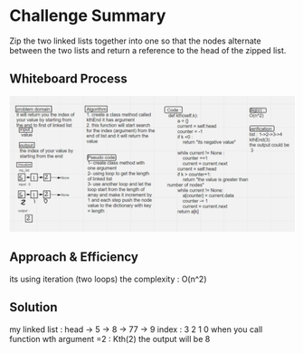 # Challenge Summary
<!-- Description of the challenge -->
Zip the two linked lists together into one so that the nodes alternate between the two lists and return a reference to the head of the zipped list.
## Whiteboard Process
<!-- Embedded whiteboard image -->
![Kth method](Kth.PNG)
## Approach & Efficiency
<!-- What approach did you take? Why? What is the Big O space/time for this approach? -->
its using iteration (two loops) 
the complexity : O(n^2)
## Solution
<!-- Show how to run your code, and examples of it in action -->
my linked list :
head -> 5 -> 8 -> 77 -> 9
index : 3    2     1    0
when you call function wth argument =2 :
Kth(2)
the output will be
8
